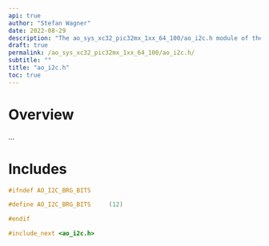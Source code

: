 ```yaml
---
api: true
author: "Stefan Wagner"
date: 2022-08-29
description: "The ao_sys_xc32_pic32mx_1xx_64_100/ao_i2c.h module of the ao real-time operating system."
draft: true
permalink: /ao_sys_xc32_pic32mx_1xx_64_100/ao_i2c.h/ 
subtitle: ""
title: "ao_i2c.h"
toc: true
---
```


# Overview

...

# Includes

```c
#ifndef AO_I2C_BRG_BITS

#define AO_I2C_BRG_BITS     (12)

#endif

#include_next <ao_i2c.h>

```

